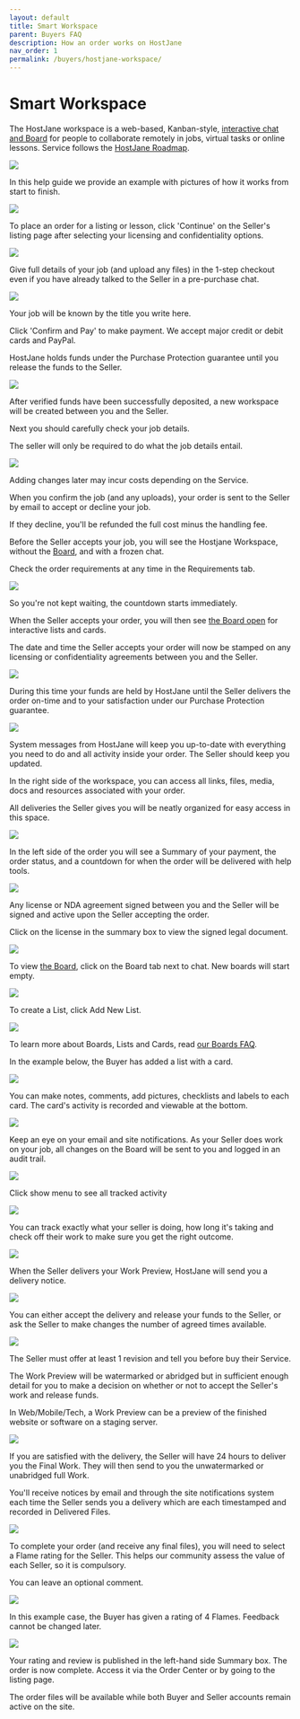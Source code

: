 ```yaml
---
layout: default
title: Smart Workspace
parent: Buyers FAQ
description: How an order works on HostJane
nav_order: 1
permalink: /buyers/hostjane-workspace/
---
```


# Smart Workspace

<span class="blue">The HostJane workspace is a web-based, Kanban-style, [interactive chat and Board](/getting-started/what-are-boards/) for people to collaborate remotely in jobs, virtual tasks or online lessons. Service follows the [HostJane Roadmap](/marketplace-faq/hostjane-roadmap/).</span>

![](/assets/board-view.png)

In this help guide we provide an example with pictures of how it works from start to finish.

![](/assets/example-listing.png)


To place an order for a listing or lesson, click 'Continue' on the Seller's listing page after selecting your licensing and confidentiality options.

![](/assets/job-checkout.png)

<span class="green">Give full details of your job (and upload any files) in the 1-step checkout even if you have already talked to the Seller in a pre-purchase chat.</span>

![](/assets/job-details.png)

Your job will be known by the title you write here.

<span class="green">Click 'Confirm and Pay' to make payment. We accept major credit or debit cards and PayPal.</span>

HostJane holds funds under the Purchase Protection guarantee until you release the funds to the Seller.

![](/assets/payment.png)

After verified funds have been successfully deposited, a new workspace will be created between you and the Seller.

<span class="orange">Next you should carefully check your job details.</span>

The seller will only be required to do what the job details entail.

![](/assets/confirm.png)

Adding changes later may incur costs depending on the Service.

When you confirm the job (and any uploads), your order is sent to the Seller by email to accept or decline your job. 

If they decline, you'll be refunded the full cost minus the handling fee.

<span class="red">Before the Seller accepts your job, you will see the Hostjane Workspace, without the [Board](/getting-started/what-are-boards/), and with a frozen chat.</span>

Check the order requirements at any time in the Requirements tab.

![](/assets/tabs.png)

So you're not kept waiting, the countdown starts immediately.

<span class="yellow">When the Seller accepts your order, you will then see [the Board open](/getting-started/what-are-boards/) for interactive lists and cards. </span>

The date and time the Seller accepts your order will now be stamped on any licensing or confidentiality agreements between you and the Seller.

![](/assets/board-tab.png)

During this time your funds are held by HostJane until the Seller delivers the order on-time and to your satisfaction under our Purchase Protection guarantee.

![](/assets/order-accepted.png)

System messages from HostJane will keep you up-to-date with everything you need to do and all activity inside your order. The Seller should keep you updated.

<span class="purple">In the right side of the workspace, you can access all links, files, media, docs and resources associated with your order.</span>

All deliveries the Seller gives you will be neatly organized for easy access in this space.

![](/assets/resource-bar.png)

In the left side of the order you will see a Summary of your payment, the order status, and a countdown for when the order will be delivered with help tools.

![](/assets/summary.png)

<span class="green">Any license or NDA agreement signed between you and the Seller will be signed and active upon the Seller accepting the order.</span>

Click on the license in the summary box to view the signed legal document.

![](/assets/license.png)

To view [the Board](/getting-started/what-are-boards/), click on the Board tab next to chat. New boards will start empty.

![](/assets/board-tab.png)

To create a List, click Add New List.

![](/assets/new-list.png)

<span class="green">To learn more about Boards, Lists and Cards, read [our Boards FAQ](/getting-started/what-are-boards/).</span>

In the example below, the Buyer has added a list with a card.

![](/assets/Board-1.png)

You can make notes, comments, add pictures, checklists and labels to each card. The card's activity is recorded and viewable at the bottom.

![](/assets/card.png)

Keep an eye on your email and site notifications. As your Seller does work on your job, all changes on the Board will be sent to you and logged in an audit trail.

![](/assets/board-changes.png)

Click show menu to see all tracked activity

![](/assets/trail.png)

You can track exactly what your seller is doing, how long it's taking and check off their work to make sure you get the right outcome.

![](/assets/example-job.png)

When the Seller delivers your Work Preview, HostJane will send you a delivery notice.

![](/assets/delivery.png)

You can either accept the delivery and release your funds to the Seller, or ask the Seller to make changes the number of agreed times available.

![](/assets/accept-release.png)

The Seller must offer at least 1 revision and tell you before buy their Service.

<span class="orange">The Work Preview will be watermarked or abridged but in sufficient enough detail for you to make a decision on whether or not to accept the Seller's work and release funds.</span>

In Web/Mobile/Tech, a Work Preview can be a preview of the finished website or software on a staging server.

![](/assets/first-delivery.png)

If you are satisfied with the delivery, the Seller will have 24 hours to deliver you the Final Work. They will then send to you the unwatermarked or unabridged full Work.

You'll receive notices by email and through the site notifications system each time the Seller sends you a delivery which are each timestamped and recorded in Delivered Files.

![](/assets/track.png)

To complete your order (and receive any final files), you will need to select a Flame rating for the Seller. This helps our community assess the value of each Seller, so it is compulsory.

You can leave an optional comment.

![](/assets/review.png)

In this example case, the Buyer has given a rating of 4 Flames. Feedback cannot be changed later. 

![](/assets/delivery-complete.png)

Your rating and review is published in the left-hand side Summary box.
The order is now complete. Access it via the Order Center or by going to the listing page.

The order files will be available while both Buyer and Seller accounts remain active on the site.